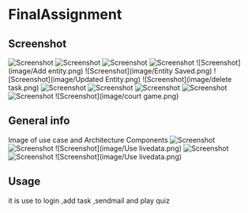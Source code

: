 # FinalAssignment




## Screenshot

![Screenshot](image/loginerror.png)
![Screenshot](image/register.png)
![Screenshot](image/login.png)
![Screenshot](image/loginsuccess.png)
![Screenshot](image/Add entity.png)
![Screenshot](image/Entity Saved.png)
![Screenshot](image/Updated Entity.png)
![Screenshot](image/delete task.png)
![Screenshot](image/deleted.png)
![Screenshot](image/sendmail.png)
![Screenshot](image/sendingmail.png)
![Screenshot](image/sendingmail.png)
![Screenshot](image/quiz.png)
![Screenshot](image/court game.png)

## General info
Image of use case and Architecture Components
![Screenshot](image/Usecase.png)
![Screenshot](image/viewmodel.png)
![Screenshot](image/Use livedata.png)
![Screenshot](image/Usecase.png)
![Screenshot](image/viewmodel.png)
![Screenshot](image/Use livedata.png)


## Usage
it is use to login ,add task ,sendmail and play quiz
```
```